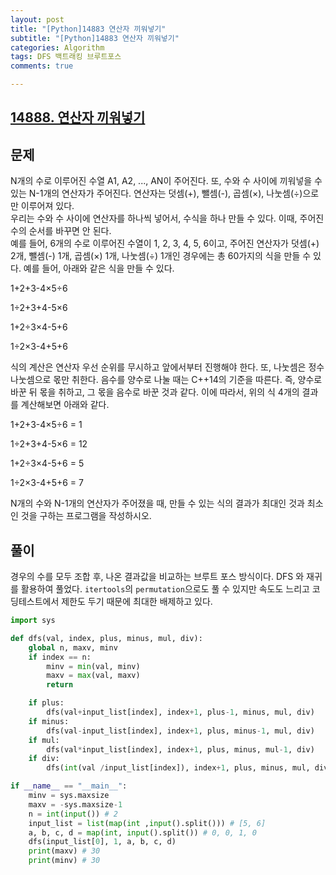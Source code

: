 ```yaml
---  
layout: post  
title: "[Python]14883 연산자 끼워넣기"  
subtitle: "[Python]14883 연산자 끼워넣기"  
categories: Algorithm
tags: DFS 백트래킹 브루트포스
comments: true  

---  
```



## [14888. 연산자 끼워넣기](https://www.acmicpc.net/problem/14888)

## 문제

N개의 수로 이루어진 수열 A1, A2, ..., AN이 주어진다. 또, 수와 수 사이에 끼워넣을 수 있는 N-1개의 연산자가 주어진다. 연산자는 덧셈(+), 뺄셈(-), 곱셈(×), 나눗셈(÷)으로만 이루어져 있다.  
우리는 수와 수 사이에 연산자를 하나씩 넣어서, 수식을 하나 만들 수 있다. 이때, 주어진 수의 순서를 바꾸면 안 된다.  
예를 들어, 6개의 수로 이루어진 수열이 1, 2, 3, 4, 5, 6이고, 주어진 연산자가 덧셈(+) 2개, 뺄셈(-) 1개, 곱셈(×) 1개, 나눗셈(÷) 1개인 경우에는 총 60가지의 식을 만들 수 있다. 예를 들어, 아래와 같은 식을 만들 수 있다.  

1+2+3-4×5÷6  

1÷2+3+4-5×6  

1+2÷3×4-5+6  

1÷2×3-4+5+6  

식의 계산은 연산자 우선 순위를 무시하고 앞에서부터 진행해야 한다. 또, 나눗셈은 정수 나눗셈으로 몫만 취한다. 음수를 양수로 나눌 때는 C++14의 기준을 따른다. 즉, 양수로 바꾼 뒤 몫을 취하고, 그 몫을 음수로 바꾼 것과 같다. 이에 따라서, 위의 식 4개의 결과를 계산해보면 아래와 같다.  


1+2+3-4×5÷6 = 1  

1÷2+3+4-5×6 = 12  

1+2÷3×4-5+6 = 5  

1÷2×3-4+5+6 = 7  


N개의 수와 N-1개의 연산자가 주어졌을 때, 만들 수 있는 식의 결과가 최대인 것과 최소인 것을 구하는 프로그램을 작성하시오.

## 풀이  

경우의 수를 모두 조합 후, 나온 결과값을 비교하는 브루트 포스 방식이다.
DFS 와 재귀를 활용하여 풀었다. ```itertools```의 ```permutation```으로도 풀 수 있지만 속도도 느리고 코딩테스트에서 제한도 두기 때문에 최대한 배제하고 있다.

```python
import sys

def dfs(val, index, plus, minus, mul, div):
    global n, maxv, minv
    if index == n:
        minv = min(val, minv)
        maxv = max(val, maxv)
        return

    if plus:
        dfs(val+input_list[index], index+1, plus-1, minus, mul, div)
    if minus:
        dfs(val-input_list[index], index+1, plus, minus-1, mul, div)
    if mul:
        dfs(val*input_list[index], index+1, plus, minus, mul-1, div)
    if div:
        dfs(int(val /input_list[index]), index+1, plus, minus, mul, div-1)

if __name__ == "__main__":
    minv = sys.maxsize
    maxv = -sys.maxsize-1
    n = int(input()) # 2
    input_list = list(map(int ,input().split())) # [5, 6]
    a, b, c, d = map(int, input().split()) # 0, 0, 1, 0
    dfs(input_list[0], 1, a, b, c, d)
    print(maxv) # 30
    print(minv) # 30
```

